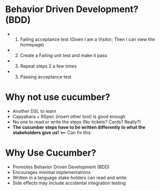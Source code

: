 <!SLIDE about>

# Behavior Driven Development? (BDD)

* 1) Failing acceptance test (Given I am a Visitor; Then I can view the homepage)
* 2) Create a Failing unit test and make it pass
* 3) Repeat steps 2 a few times  
* 3) Passing acceptance test

<!SLIDE why-not-cucumber>

# Why not use cucumber?

* Another DSL to learn
* Capyabara + RSpec (insert other tool) is good enough
* No one to read or write the steps (No tickets? Cards? Really?)
* **The cucumber steps have to be written differently to what the stakeholders give us!** <== Can fix this

<!SLIDE why-cucumber>

# Why Use Cucumber?

* Promotes Behavior Driven Development (BDD)
* Encourages minimal implementations
* Written in a language stake holders can read and write
* Side effects may include accidental integration testing

